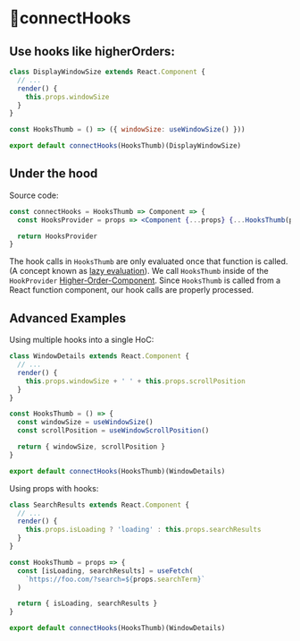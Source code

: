 # 🚢connectHooks

## Use hooks like higherOrders:

```jsx
class DisplayWindowSize extends React.Component {
  // ...
  render() {
    this.props.windowSize
  }
}

const HooksThumb = () => ({ windowSize: useWindowSize() }))

export default connectHooks(HooksThumb)(DisplayWindowSize)
```

## Under the hood

Source code:

```jsx
const connectHooks = HooksThumb => Component => {
  const HooksProvider = props => <Component {...props} {...HooksThumb(props)} />

  return HooksProvider
}
```

The hook calls in `HooksThumb` are only evaluated once that function is called. (A concept known as [lazy evaluation](https://stackoverflow.com/a/38904906)). We call `HooksThumb` inside of the `HookProvider` [Higher-Order-Component](https://reactjs.org/docs/higher-order-components.html). Since `HooksThumb` is called from a React function component, our hook calls are properly processed.

## Advanced Examples

Using multiple hooks into a single HoC:

```jsx
class WindowDetails extends React.Component {
  // ...
  render() {
    this.props.windowSize + ' ' + this.props.scrollPosition
  }
}

const HooksThumb = () => {
  const windowSize = useWindowSize()
  const scrollPosition = useWindowScrollPosition()

  return { windowSize, scrollPosition }
}

export default connectHooks(HooksThumb)(WindowDetails)
```

Using props with hooks:

```jsx
class SearchResults extends React.Component {
  // ...
  render() {
    this.props.isLoading ? 'loading' : this.props.searchResults
  }
}

const HooksThumb = props => {
  const [isLoading, searchResults] = useFetch(
    `https://foo.com/?search=${props.searchTerm}`
  )

  return { isLoading, searchResults }
}

export default connectHooks(HooksThumb)(WindowDetails)
```
